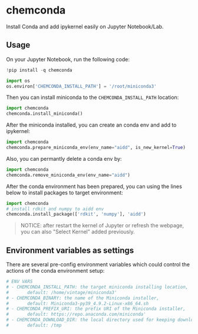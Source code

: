 # chemconda
Install Conda and add ipykernel easily on Jupyter Notebook/Lab.

## Usage

On your Jupyter Notebook, run the following code:

```python
!pip install -q chemconda

import os
os.environ['CHEMCONDA_INSTALL_PATH'] = '/root/miniconda3'
```

Then you can install miniconda to the `CHEMCONDA_INSTALL_PATH` location:
```python
import chemconda
chemconda.install_miniconda()
```

After the miniconda installed, you can create an conda env and add to ipykernel:

```python
import chemconda
chemconda.prepare_miniconda_env(env_name="aidd", is_new_kernel=True)
```

Also, you can permantly delete a conda env by:

```python
import chemconda
chemconda.remove_miniconda_env(env_name="aidd")
```

After the conda environment has been prepared, you can using the lines below to install packages to target environment:

```python
import chemconda
# install rdkit and numpy to aidd env 
chemconda.install_package(['rdkit', 'numpy'], 'aidd')
```

> NOTICE: after restart the kernel of Jupyter or refresh the webpage, you can also "Select Kernel" added previously. 

## Environment variables as settings

There are several pre-config environment variables which could control the actions of the conda environment setup:

```python
# ENV VARS
# - CHEMCONDA_INSTALL_PATH: the target miniconda installing location, 
#       default: /home/vintage/miniconda3'
# - CHEMCONDA_BINARY: the name of the Miniconda installer,
#       default: Miniconda3-py39_4.9.2-Linux-x86_64.sh
# - CHEMCONDA_PREFIX_URI: the prefix URI of the Miniconda installer,
#       default: https://repo.anaconda.com/miniconda'
# - CHEMCONDA_DOWNLOAD_DIR: the local directory used for keeping downloading installer,
#       default: /tmp
```